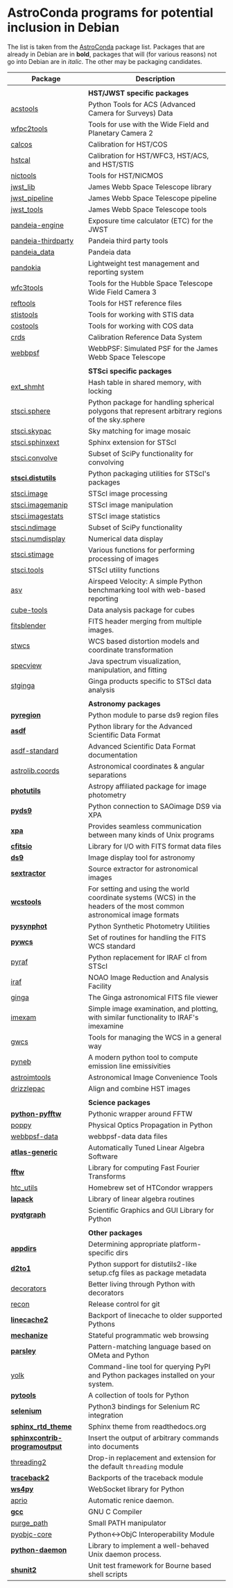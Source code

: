 AstroConda programs for potential inclusion in Debian
===================================================


The list is taken from the
[AstroConda](http://astroconda.github.io)
package list. Packages that are already in Debian are in **bold**, packages
that will (for various reasons) not go into Debian are in *italic*. The other
may be packaging candidates.


| Package              | Description |
| -------------------- | ----------- |
| | |
| | **HST/JWST specific packages** |
| [acstools](http://www.stsci.edu/institute/software_hardware/pyraf/stsci_python) | Python Tools for ACS (Advanced Camera for Surveys) Data |
| [wfpc2tools](http://www.stsci.edu/resources/software_hardware/stsci_python) | Tools for use with the Wide Field and Planetary Camera 2 |
| [calcos](https://github.com/spacetelescope/calcos) | Calibration for HST/COS |
| [hstcal](https://github.com/spacetelescope/hstcal) | Calibration for HST/WFC3, HST/ACS, and HST/STIS |
| [nictools](https://github.com/spacetelescope/nictools) | Tools for HST/NICMOS |
| [jwst_lib](ssh://git@bitbucket.org/stsci_ssb/jwst.git) | James Webb Space Telescope library |
| [jwst_pipeline](ssh://git@bitbucket.org/stsci_ssb/jwst.git) | James Webb Space Telescope pipeline |
| [jwst_tools](ssh://git@bitbucket.org/stsci_ssb/jwst.git) | James Webb Space Telescope tools |
| [pandeia-engine](https://github.com:stsci-ssb/pandeia) | Exposure time calculator (ETC) for the JWST |
| [pandeia-thirdparty](http://stsci.edu) | Pandeia third party tools |
| [pandeia_data](https://github.com:stsci-ssb/pandeia_data) | Pandeia data |
| [pandokia](http://ssb.stsci.edu/testing/pandokia) | Lightweight test management and reporting system |
| [wfc3tools](http://ssb.stsci.edu/doc/stsci_python_2.15.1/wfc3tools.doc/html/index.html) | Tools for the Hubble Space Telescope Wide Field Camera 3  |
| [reftools](http://www.stsci.edu/institute/software_hardware/pyraf/stsci_python) | Tools for HST reference files |
| [stistools](http://www.stsci.edu/institute/software_hardware/pyraf/stsci_python) | Tools for working with STIS data |
| [costools](http://www.stsci.edu/institute/software_hardware) | Tools for working with COS data |
| [crds](http://www.stsci.edu/hst/observatory/crds/) | Calibration Reference Data System |
| [webbpsf](http://www.stsci.edu/jwst/software/webbpsf/) | WebbPSF: Simulated PSF for the James Webb Space Telescope |
| | |
| | **STSci specific packages** |
| [ext_shmht](https://github.com/stsci-ssb/ext_shmht) | Hash table in shared memory, with locking |
| [stsci.sphere](http://www.stsci.edu/institute/software_hardware) | Python package for handling spherical polygons that represent arbitrary regions of the sky.sphere |
| [stsci.skypac](https://github.com/spacetelescope/stsci.skypac) | Sky matching for image mosaic |
| [stsci.sphinxext](https://github.com/spacetelescope/stsci.sphinxext) | Sphinx extension for STScI |
| [stsci.convolve](https://github.com/spacetelescope/stsci.convolve) | Subset of SciPy functionality for convolving |
| [**stsci.distutils**](https://packages.debian.org/sid/python-stsci.distutils) | Python packaging utilities for STScI's packages |
| [stsci.image](https://github.com/spacetelescope/stsci.image) | STScI image processing |
| [stsci.imagemanip](https://github.com/spacetelescope/stsci.imagemanip) | STScI image manipulation |
| [stsci.imagestats](https://github.com/spacetelescope/stsci.imagestats) | STScI image statistics |
| [stsci.ndimage](https://github.com/spacetelescope/stsci.ndimage) | Subset of SciPy functionality |
| [stsci.numdisplay](https://github.com/spacetelescope/stsci.numdisplay) | Numerical data display |
| [stsci.stimage](https://github.com/spacetelescope/stsci.stimage) | Various functions for performing processing of images |
| [stsci.tools](https://github.com/spacetelescope/stsci.tools) | STScI utility functions |
| [asv](https://github.com/spacetelescope/asv) | Airspeed Velocity: A simple Python benchmarking tool with web-based reporting |
| [cube-tools](https://github.com/spacetelescope/cube-tools) | Data analysis package for cubes |
| [fitsblender](http://github.com/spacetelescope/fitsblender) | FITS header merging from multiple images.  |
| [stwcs](https://github.com/spacetelescope/stwcs) | WCS based distortion models and coordinate transformation |
| [specview](https://github.com/spacetelescope/specview) | Java spectrum visualization, manipulation, and fitting |
| [stginga](https://github.com/spacetelescope/stginga) | Ginga products specific to STScI data analysis |
| | |
| | **Astronomy packages** |
| [**pyregion**](https://packages.debian.org/sid/python-pyregion) | Python module to parse ds9 region files |
| [**asdf**](https://packages.debian.org/sid/python-asdf) | Python library for the Advanced Scientific Data Format |
| [asdf-standard](https://github.com/spacetelescope/asdf-standard) | Advanced Scientific Data Format documentation |
| [astrolib.coords](https://github.com/spacetelescope/astrolib.coords.git) | Astronomical coordinates & angular separations |
| [**photutils**](https://packages.debian.org/sid/python-photutils) | Astropy affiliated package for image photometry |
| [**pyds9**](https://packages.debian.org/sid/python-pyds9) | Python connection to SAOimage DS9 via XPA |
| [**xpa**](https://packages.debian.org/sid/libxpa-dev) | Provides seamless communication between many kinds of Unix programs |
| [**cfitsio**](https://packages.debian.org/sid/libcfitsio-dev) | Library for I/O with FITS format data files |
| [**ds9**](https://packages.debian.org/sid/saods9) | Image display tool for astronomy |
| [**sextractor**](https://packages.debian.org/sid/sextractor) | Source extractor for astronomical images |
| [**wcstools**](https://packages.debian.org/sid/wcstools) | For setting and using the world coordinate systems (WCS) in the headers of the most common astronomical image formats |
| [**pysynphot**](https://packages.debian.org/sid/python-pysynphot) | Python Synthetic Photometry Utilities |
| [**pywcs**](https://packages.debian.org/sid/python-pywcs) | Set of routines for handling the FITS WCS standard |
| [pyraf](https://github.com/spacetelescope/pyraf) | Python replacement for IRAF cl from STScI |
| [iraf](http://iraf.noao.edu) | NOAO Image Reduction and Analysis Facility |
| [ginga](https://github.com/ejeschke/ginga) | The Ginga astronomical FITS file viewer |
| [imexam](https://github.com/spacetelescope/imexam) | Simple image examination, and plotting, with similar functionality to IRAF's imexamine |
| [gwcs](https://github.com/spacetelescope/gwcs) | Tools for managing the WCS in a general way |
| [pyneb](http://www.iac.es/proyecto/PyNeb/) | A modern python tool to compute emission line emissivities |
| [astroimtools](https://github.com/spacetelescope/astroimtools) | Astronomical Image Convenience Tools |
| [drizzlepac](http://drizzlepac.stsci.edu/) | Align and combine HST images |
| | |
| | **Science packages** |
| [**python-pyfftw**](https://packages.debian.org/sid/python-pyfftw) | Pythonic wrapper around FFTW |
| [poppy](https://github.com/mperrin/poppy) | Physical Optics Propagation in Python |
| [webbpsf-data](http://www.stsci.edu/~mperrin/software/webbpsf) | webbpsf-data data files |
| [**atlas-generic**](https://packages.debian.org/sid/libatlas-dev) | Automatically Tuned Linear Algebra Software |
| [**fftw**](https://packages.debian.org/sid/fftw3) | Library for computing Fast Fourier Transforms |
| [htc_utils](http://bitbucket.org/jhunkeler/htc_utils) | Homebrew set of HTCondor wrappers |
| [**lapack**](https://packages.debian.org/sid/liblapack-dev) | Library of linear algebra routines |
| [**pyqtgraph**](https://packages.debian.org/sid/python-pyqtgraph) | Scientific Graphics and GUI Library for Python |
| | |
| | **Other packages** |
| [**appdirs**](https://packages.debian.org/sid/python-appdirs) | Determining appropriate platform-specific dirs |
| [**d2to1**](https://packages.debian.org/sid/python-d2to1) | Python support for distutils2-like setup.cfg files as package metadata |
| [decorators](https://github.com/micheles/decorator) | Better living through Python with decorators |
| [recon](http://github.com/jhunkeler/recon) | Release control for git |
| [**linecache2**](https://packages.debian.org/sid/python-linecache2) | Backport of linecache to older supported Pythons |
| [**mechanize**](https://packages.debian.org/sid/python-mechanize) | Stateful programmatic web browsing  |
| [**parsley**](https://packages.debian.org/sid/parsley) | Pattern-matching language based on OMeta and Python |
| [yolk](https://pypi.python.org/packages/source/y/yolk) | Command-line tool for querying PyPI and Python packages installed on your system. |
| [**pytools**](https://packages.debian.org/sid/python-pytools) | A collection of tools for Python |
| [**selenium**](https://packages.debian.org/sid/python-selenium) | Python3 bindings for Selenium RC integration |
| [**sphinx_rtd_theme**](https://packages.debian.org/sid/python-sphinx-rtd-theme) | Sphinx theme from readthedocs.org |
| [**sphinxcontrib-programoutput**](https://packages.debian.org/sid/sphinxcontrib-programoutput) | Insert the output of arbitrary commands into documents |
| [threading2](https://pypi.python.org/packages/source/t/threading2) | Drop-in replacement and extension for the default `threading` module |
| [**traceback2**](https://packages.debian.org/sid/python-traceback2) | Backports of the traceback module |
| [**ws4py**](https://packages.debian.org/sid/python-ws4py) | WebSocket library for Python |
| [aprio](http://bitbucket.org/jhunkeler/aprio) | Automatic renice daemon. |
| [**gcc**](https://packages.debian.org/sid/gcc) | GNU C Compiler |
| [purge_path](http://bitbucket.org/jhunkeler/purge_path) | Small PATH manipulator |
| [pyobjc-core](http://pyobjc.sourceforge.net/) | Python<->ObjC Interoperability Module |
| [**python-daemon**](https://packages.debian.org/sid/python-daemon) | Library to implement a well-behaved Unix daemon process. |
| [**shunit2**](https://packages.debian.org/sid/shunit2) | Unit test framework for Bourne based shell scripts |
